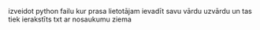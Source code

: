 izveidot python failu kur prasa lietotājam ievadīt savu vārdu uzvārdu un tas tiek ierakstīts txt ar nosaukumu ziema 